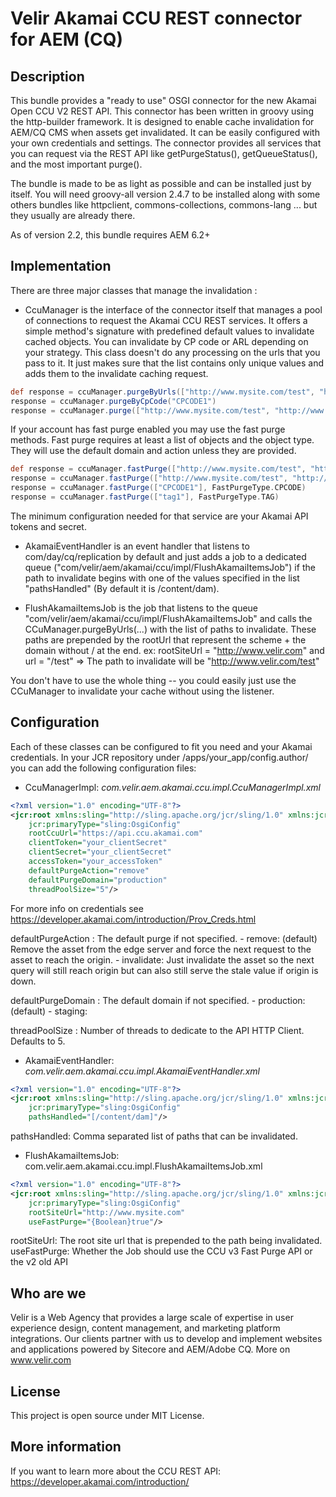 # Velir Akamai CCU REST connector for AEM (CQ)

## Description

This bundle provides a "ready to use" OSGI connector for the new Akamai Open CCU V2 REST API. This connector has been written in groovy using the http-builder framework.
It is designed to enable cache invalidation for AEM/CQ CMS when assets get invalidated. It can be easily configured with your own credentials
and settings. The connector provides all services that you can request via the REST API like getPurgeStatus(), getQueueStatus(), and the most important purge().

The bundle is made to be as light as possible and can be installed just by itself. You will need groovy-all version 2.4.7 to be installed along with some others bundles like
httpclient, commons-collections, commons-lang ... but they usually are already there.

As of version 2.2, this bundle requires AEM 6.2+

## Implementation

There are three major classes that manage the invalidation :

- CcuManager is the interface of the connector itself that manages a pool of connections to request the Akamai CCU REST services. It offers a simple method's signature with predefined default values
to invalidate cached objects. You can invalidate by CP code or ARL depending on your strategy. This class doesn't do any processing on the urls that you pass to it. It just makes
sure that the list contains only unique values and adds them to the invalidate caching request.

```groovy
def response = ccuManager.purgeByUrls(["http://www.mysite.com/test", "http://www.mysite.com/test2"])
response = ccuManager.purgeByCpCode("CPCODE1")
response = ccuManager.purge(["http://www.mysite.com/test", "http://www.mysite.com/test2"], PurgeType.ARL, PurgeAction.REMOVE, PurgeDomain.PRODUCTION)
```
If your account has fast purge enabled you may use the fast purge methods.  Fast purge requires at least a list of objects and the object type. They will use the default domain and action unless they are provided.
```groovy
def response = ccuManager.fastPurge(["http://www.mysite.com/test", "http://www.mysite.com/test2"], FastPurgeType.URL, PurgeAction.INVALIDATE, PurgeDomain.STAGING)
response = ccuManager.fastPurge(["http://www.mysite.com/test", "http://www.mysite.com/test2"], FastPurgeType.URL)
response = ccuManager.fastPurge(["CPCODE1"], FastPurgeType.CPCODE)
response = ccuManager.fastPurge(["tag1"], FastPurgeType.TAG)
```

The minimum configuration needed for that service are your Akamai API tokens and secret.

- AkamaiEventHandler is an event handler that listens to com/day/cq/replication by default and just adds a job to a dedicated queue ("com/velir/aem/akamai/ccu/impl/FlushAkamaiItemsJob")
if the path to invalidate begins with one of the values specified in the list "pathsHandled" (By default it is /content/dam).

- FlushAkamaiItemsJob is the job that listens to the queue "com/velir/aem/akamai/ccu/impl/FlushAkamaiItemsJob" and calls the CCuManager.purgeByUrls(...) with the list of paths to
invalidate. These paths are prepended by the rootUrl that represent the scheme + the domain without / at the end.
ex: rootSiteUrl = "http://www.velir.com" and url = "/test" => The path to invalidate will be "http://www.velir.com/test"

You don't have to use the whole thing -- you could easily just use the CCuManager to invalidate your cache without using the listener.

## Configuration

Each of these classes can be configured to fit you need and your Akamai credentials. In your JCR repository under /apps/your_app/config.author/ you can add the following configuration files:

- CcuManagerImpl: *com.velir.aem.akamai.ccu.impl.CcuManagerImpl.xml*

```xml
<?xml version="1.0" encoding="UTF-8"?>
<jcr:root xmlns:sling="http://sling.apache.org/jcr/sling/1.0" xmlns:jcr="http://www.jcp.org/jcr/1.0"
    jcr:primaryType="sling:OsgiConfig"
    rootCcuUrl="https://api.ccu.akamai.com"
	clientToken="your_clientSecret"
	clientSecret="your_clientSecret"
	accessToken="your_accessToken"
	defaultPurgeAction="remove"
	defaultPurgeDomain="production"
	threadPoolSize="5"/>
```
For more info on credentials see https://developer.akamai.com/introduction/Prov_Creds.html

defaultPurgeAction : The default purge if not specified.
    - remove: (default) Remove the asset from the edge server and force the next request to the asset to reach the origin.
    - invalidate: Just invalidate the asset so the next query will still reach origin but can also still serve the stale value if origin is down.

defaultPurgeDomain : The default domain if not specified.
    - production: (default)
    - staging:
    
threadPoolSize : Number of threads to dedicate to the API HTTP Client. Defaults to 5.

- AkamaiEventHandler: *com.velir.aem.akamai.ccu.impl.AkamaiEventHandler.xml*

```xml
<?xml version="1.0" encoding="UTF-8"?>
<jcr:root xmlns:sling="http://sling.apache.org/jcr/sling/1.0" xmlns:jcr="http://www.jcp.org/jcr/1.0"
    jcr:primaryType="sling:OsgiConfig"
	pathsHandled="[/content/dam]"/>
```

pathsHandled: Comma separated list of paths that can be invalidated.

- FlushAkamaiItemsJob: com.velir.aem.akamai.ccu.impl.FlushAkamaiItemsJob.xml

```xml
<?xml version="1.0" encoding="UTF-8"?>
<jcr:root xmlns:sling="http://sling.apache.org/jcr/sling/1.0" xmlns:jcr="http://www.jcp.org/jcr/1.0"
    jcr:primaryType="sling:OsgiConfig"
    rootSiteUrl="http://www.mysite.com"
    useFastPurge="{Boolean}true"/>
```

rootSiteUrl: The root site url that is prepended to the path being invalidated.
useFastPurge: Whether the Job should use the CCU v3 Fast Purge API or the v2 old API
## Who are we

Velir is a Web Agency that provides a large scale of expertise in user experience design, content management, and marketing platform integrations. Our clients partner with us
to develop and implement websites and applications powered by Sitecore and AEM/Adobe CQ. More on www.velir.com

## License

This project is open source under MIT License.

## More information

If you want to learn more about the CCU REST API: https://developer.akamai.com/introduction/
